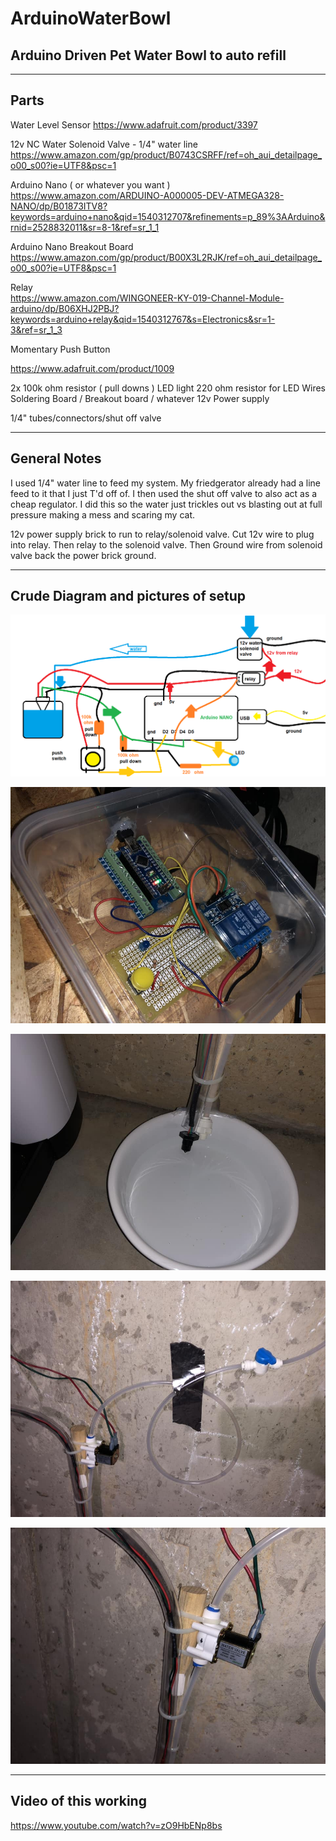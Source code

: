 # ArduinoWaterBowl
Arduino Driven Pet Water Bowl to auto refill
-----------------------------------------------


-----------------------------------------------
Parts
-----------------------------------------------

Water Level Sensor
https://www.adafruit.com/product/3397

12v NC Water Solenoid Valve - 1/4" water line
https://www.amazon.com/gp/product/B0743CSRFF/ref=oh_aui_detailpage_o00_s00?ie=UTF8&psc=1

Arduino Nano ( or whatever you want )
https://www.amazon.com/ARDUINO-A000005-DEV-ATMEGA328-NANO/dp/B01873ITV8?keywords=arduino+nano&qid=1540312707&refinements=p_89%3AArduino&rnid=2528832011&sr=8-1&ref=sr_1_1

Arduino Nano Breakout Board	
https://www.amazon.com/gp/product/B00X3L2RJK/ref=oh_aui_detailpage_o00_s00?ie=UTF8&psc=1

Relay				
https://www.amazon.com/WINGONEER-KY-019-Channel-Module-arduino/dp/B06XHJ2PBJ?keywords=arduino+relay&qid=1540312767&s=Electronics&sr=1-3&ref=sr_1_3

Momentary Push Button		

https://www.adafruit.com/product/1009

2x 100k ohm resistor ( pull downs )
LED light 
220 ohm resistor for LED
Wires
Soldering Board / Breakout board / whatever
12v Power supply

1/4" tubes/connectors/shut off valve

-----------------------------------------------
General Notes
-----------------------------------------------

I used 1/4" water line to feed my system. My friedgerator already had a line feed to it
that I just T'd off of.  I then used the shut off valve to also act as a cheap regulator.
I did this so the water just trickles out vs blasting out at full pressure making a mess
and scaring my cat.

12v power supply brick to run to relay/solenoid valve.
Cut 12v wire to plug into relay. Then relay to the solenoid valve.
Then Ground wire from solenoid valve back the power brick ground.

-----------------------------------------------
Crude Diagram and pictures of setup
-----------------------------------------------

![alt text](https://github.com/jdredd87/ArduinoWaterBowl/blob/master/waterdiagram.png)

![alt text](https://github.com/jdredd87/ArduinoWaterBowl/blob/master/WaterBowl1.jpg)

![alt text](https://github.com/jdredd87/ArduinoWaterBowl/blob/master/WaterBowl2.jpg)

![alt text](https://github.com/jdredd87/ArduinoWaterBowl/blob/master/WaterBowl3.jpg)

![alt text](https://github.com/jdredd87/ArduinoWaterBowl/blob/master/WaterBowl4.jpg)

-------------------------------------------
Video of this working
-------------------------------------------

https://www.youtube.com/watch?v=zO9HbENp8bs


